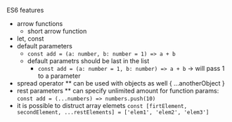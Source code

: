 ES6 features
* arrow functions
  * short arrow function
* let, const
* default parameters
  * `const add = (a: number, b: number = 1) => a + b`
  * default parametrs should be last in the list
    * `const add = (a: number = 1, b: number) => a + b` -> will pass 1 to a parameter
* spread operator
** can be used with objects as well { ...anotherObject }
* rest parameters
** can specify unlimited amount for function params: `const add = (...numbers) => numbers.push(10)`
* it is possible to distruct array elemets `const [firtElement, secondElement, ...restElements] = ['elem1', 'elem2', 'elem3']`

